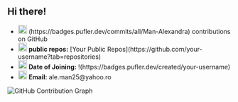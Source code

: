 ## Hi there!

<!--
**Man-Alexandra/Man-Alexandra** is a ✨ _special_ ✨ repository because its `README.md` (this file) appears on your GitHub profile.

Here are some ideas to get you started:

- 🔭 I’m currently working on ...
- 🌱 I’m currently learning ...
- 👯 I’m looking to collaborate on ...
- 🤔 I’m looking for help with ...
- 💬 Ask me about ...
- 📫 How to reach me: ...
- 😄 Pronouns: ...
- ⚡ Fun fact: ...
-->
<tr>
    <td>
      <ul>
        <li><img src="https://cdn-icons-png.flaticon.com/128/733/733553.png" width="20"/> (https://badges.pufler.dev/commits/all/Man-Alexandra) contributions on GitHub</li>
        <li><img src="https://cdn-icons-png.flaticon.com/128/9168/9168210.png" width="20"/> <strong>public repos:</strong> [Your Public Repos](https://github.com/your-username?tab=repositories)</li>
        <li><img src="https://cdn-icons-png.flaticon.com/128/7471/7471685.png" width="20"/> <strong>Date of Joining:</strong> !(https://badges.pufler.dev/created/your-username)</li>
        <li><img src="https://cdn-icons-png.flaticon.com/128/2530/2530217.png" width="20"/> <strong>Email:</strong> ale.man25@yahoo.ro</li>
      </ul>
    </td>
    <td>
      <img src="https://github-readme-activity-graph.cyclic.app/graph?username=your-username&theme=radical" alt="GitHub Contribution Graph"/>
    </td>
  </tr>
